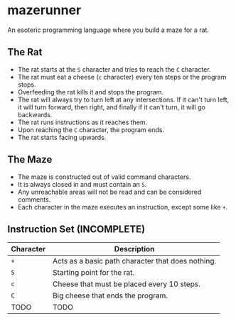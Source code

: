 # mazerunner
An esoteric programming language where you build a maze for a rat.

## The Rat
- The rat starts at the `S` character and tries to reach the `C` character.
- The rat must eat a cheese (`c` character) every ten steps or the program stops.
- Overfeeding the rat kills it and stops the program.
- The rat will always try to turn left at any intersections. If it can't turn left, it will turn forward, then right, and finally if it can't turn, it will go backwards.
- The rat runs instructions as it reaches them.
- Upon reaching the `C` character, the program ends.
- The rat starts facing upwards.

## The Maze
- The maze is constructed out of valid command characters.
- It is always closed in and must contain an `S`.
- Any unreachable areas will not be read and can be considered comments.
- Each character in the maze executes an instruction, except some like `+`.

## Instruction Set (INCOMPLETE)
| Character | Description                                       |
|-----------|---------------------------------------------------|
| `+`       | Acts as a basic path character that does nothing. |
| `S`       | Starting point for the rat.                       |
| `c`       | Cheese that must be placed every 10 steps.        |
| `C`       | Big cheese that ends the program.                 |
| TODO      | TODO                                              |